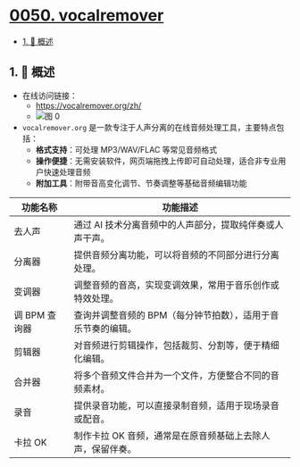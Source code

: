 # [0050. vocalremover](https://github.com/Tdahuyou/TNotes.notes/tree/main/notes/0050.%20vocalremover)

<!-- region:toc -->

- [1. 📝 概述](#1--概述)

<!-- endregion:toc -->

## 1. 📝 概述

- 在线访问链接：
  - https://vocalremover.org/zh/
  - ![图 0](https://cdn.jsdelivr.net/gh/tnotesjs/imgs@main/2025-06-09-21-48-39.png)
- `vocalremover.org` 是一款专注于人声分离的在线音频处理工具，主要特点包括：
  - **格式支持**：可处理 MP3/WAV/FLAC 等常见音频格式
  - **操作便捷**：无需安装软件，网页端拖拽上传即可自动处理，适合非专业用户快速处理音频
  - **附加工具**：附带音高变化调节、节奏调整等基础音频编辑功能

| 功能名称      | 功能描述                                                     |
| ------------- | ------------------------------------------------------------ |
| 去人声        | 通过 AI 技术分离音频中的人声部分，提取纯伴奏或人声干声。     |
| 分离器        | 提供音频分离功能，可以将音频的不同部分进行分离处理。         |
| 变调器        | 调整音频的音高，实现变调效果，常用于音乐创作或特效处理。     |
| 调 BPM 查询器 | 查询并调整音频的 BPM（每分钟节拍数），适用于音乐节奏的编辑。 |
| 剪辑器        | 对音频进行剪辑操作，包括裁剪、分割等，便于精细化编辑。       |
| 合并器        | 将多个音频文件合并为一个文件，方便整合不同的音频素材。       |
| 录音          | 提供录音功能，可以直接录制音频，适用于现场录音或配音。       |
| 卡拉 OK       | 制作卡拉 OK 音频，通常是在原音频基础上去除人声，保留伴奏。   |
